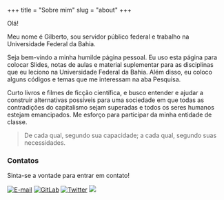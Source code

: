 +++
title = "Sobre mim"
slug = "about"
+++

Olá!

Meu nome é Gilberto, sou servidor público federal e trabalho na Universidade Federal da Bahia.

Seja bem-vindo a minha humilde página pessoal. Eu uso esta página para colocar Slides, notas de aulas e material suplementar para as disciplinas que eu leciono na Universidade Federal da Bahia. Além disso, eu coloco alguns códigos e temas que me interessam na aba Pesquisa.

Curto livros e filmes de ficção científica, e  busco entender e ajudar a construir alternativas possíveis para uma sociedade em que todas as contradições do capitalismo sejam superadas e todos os seres humanos estejam emancipados. Me esforço para participar da minha entidade de classe.

> De cada qual, segundo sua capacidade; a cada qual, segundo suas necessidades.

### Contatos

Sinta-se a vontade para entrar em contato!

[![E-mail](https://img.shields.io/static/v1?label=ufbamail&message=gilberto.sassi&color=brown)](mailto:gilberto.sassi@ufba.br)
[![GitLab](https://img.shields.io/static/v1?label=GitLab&message=gilberto-sassi&color=orange&logo=gitlab)](https://gitlab.com/gilberto-sassi)
[![Twitter](https://img.shields.io/static/v1?label=Twitter&message=gilberto_sassi&color=blue&logo=twitter)](https://twitter.com/gilberto_sassi)
[![](https://img.shields.io/static/v1?label=GitHub&message=gilberto-sassi&color=black&logo=github)](https://github.com/gilberto-sassi/)
